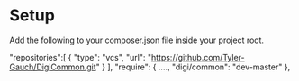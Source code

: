 Setup
=====

Add the following to your composer.json file inside your project root.


"repositories":[
        {
            "type": "vcs",
            "url": "https://github.com/Tyler-Gauch/DigiCommon.git"
        }
    ],
    "require": {
        ....,
        "digi/common": "dev-master"
    },